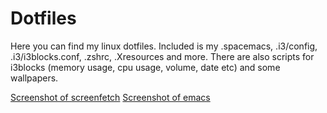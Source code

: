 # Dotfiles
Here you can find my linux dotfiles. Included is my .spacemacs, .i3/config, .i3/i3blocks.conf, .zshrc, .Xresources and more. There are also scripts for i3blocks (memory usage, cpu usage, volume, date etc) and some wallpapers.

[Screenshot of screenfetch](dotfiles/screenshots/screenfetch.png?raw=true "Clean Setup")
[Screenshot of emacs](dotfiles/screenshots/emasc.png?raw=true "Emacs")

